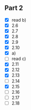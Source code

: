### 

## Part 2
- [x] read b)
- [x] 2.6
- [x] 2.7
- [x] 2.8
- [x] 2.9
- [x] 2.10
- [x] a) 
- [ ] read c)
- [x] 2.11
- [x] 2.12
- [x] 2.13
- [ ] 2.14
- [x] 2.15
- [ ] 2.16
- [ ] 2.17
- [ ] 2.18
